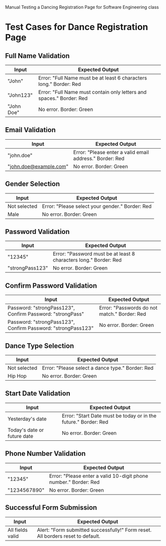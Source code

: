 Manual Testing a Dancing Registration Page for Software Engineering class
# Test Cases for Dance Registration Page

## Full Name Validation
| **Input**    | **Expected Output**                                                                              |
|--------------|--------------------------------------------------------------------------------------------------|
| "John"      | Error: "Full Name must be at least 6 characters long." Border: Red                              |
| "John123"   | Error: "Full Name must contain only letters and spaces." Border: Red                            |
| "John Doe"  | No error. Border: Green                                                                           |

## Email Validation
| **Input**             | **Expected Output**                                                                      |
|-----------------------|------------------------------------------------------------------------------------------|
| "john.doe"           | Error: "Please enter a valid email address." Border: Red                                |
| "john.doe@example.com"| No error. Border: Green                                                                 |

## Gender Selection
| **Input**       | **Expected Output**                                                                           |
|-----------------|-----------------------------------------------------------------------------------------------|
| Not selected    | Error: "Please select your gender." Border: Red                                              |
| Male            | No error. Border: Green                                                                       |

## Password Validation
| **Input**        | **Expected Output**                                                                          |
|------------------|----------------------------------------------------------------------------------------------|
| "12345"         | Error: "Password must be at least 8 characters long." Border: Red                           |
| "strongPass123" | No error. Border: Green                                                                       |

## Confirm Password Validation
| **Input**                                                                 | **Expected Output**                                                      |
|---------------------------------------------------------------------------|----------------------------------------------------------------------------|
| Password: "strongPass123", Confirm Password: "strongPass"                | Error: "Passwords do not match." Border: Red                             |
| Password: "strongPass123", Confirm Password: "strongPass123"            | No error. Border: Green                                                   |

## Dance Type Selection
| **Input**       | **Expected Output**                                                                           |
|-----------------|-----------------------------------------------------------------------------------------------|
| Not selected    | Error: "Please select a dance type." Border: Red                                             |
| Hip Hop         | No error. Border: Green                                                                       |

## Start Date Validation
| **Input**              | **Expected Output**                                                                    |
|------------------------|----------------------------------------------------------------------------------------|
| Yesterday's date       | Error: "Start Date must be today or in the future." Border: Red                       |
| Today's date or future date| No error. Border: Green                                                            |

## Phone Number Validation
| **Input**      | **Expected Output**                                                                            |
|----------------|------------------------------------------------------------------------------------------------|
| "12345"       | Error: "Please enter a valid 10-digit phone number." Border: Red                              |
| "1234567890"  | No error. Border: Green                                                                         |

## Successful Form Submission
| **Input**       | **Expected Output**                                                                           |
|-----------------|-----------------------------------------------------------------------------------------------|
| All fields valid| Alert: "Form submitted successfully!" Form reset. All borders reset to default.              |

